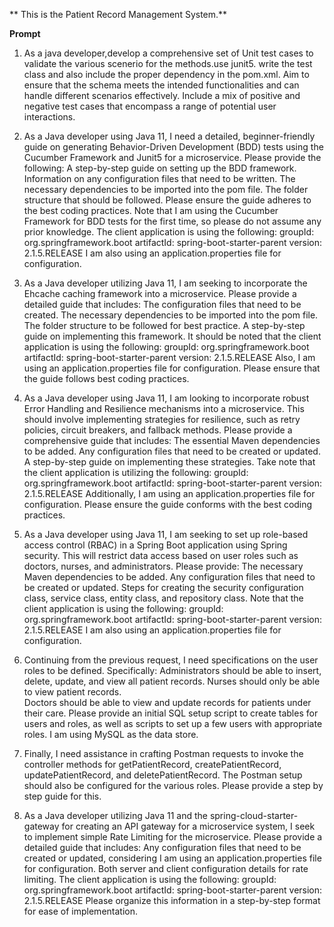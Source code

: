 ** This is the Patient Record Management System.**

**Prompt**

1. As a java developer,develop a comprehensive set of Unit test cases to validate the various scenerio for the methods.use junit5. write the test class and also include the proper dependency in the pom.xml.  Aim to ensure that the schema meets the intended functionalities and can handle different scenarios effectively. Include a mix of positive and negative test cases that encompass a range of potential user interactions.

2. As a Java developer using Java 11, I need a detailed, beginner-friendly guide on generating Behavior-Driven Development (BDD) tests using the Cucumber Framework and Junit5 for a microservice. Please provide the following:
  A step-by-step guide on setting up the BDD framework.
    Information on any configuration files that need to be written.
    The necessary dependencies to be imported into the pom file.
  The folder structure that should be followed.
  Please ensure the guide adheres to the best coding practices. Note that I am using the Cucumber Framework for BDD tests for the first time, so please do not assume any prior knowledge.
  The client application is using the following:
      groupId: org.springframework.boot
      artifactId: spring-boot-starter-parent
      version: 2.1.5.RELEASE
   I am also using an application.properties file for configuration.

3. As a Java developer utilizing Java 11, I am seeking to incorporate the Ehcache caching framework into a microservice. Please provide a detailed guide that includes:
  The configuration files that need to be created.
  The necessary dependencies to be imported into the pom file.
  The folder structure to be followed for best practice.
  A step-by-step guide on implementing this framework.  It should be noted that the client application is using the following:
      groupId: org.springframework.boot
      artifactId: spring-boot-starter-parent
      version: 2.1.5.RELEASE
  Also, I am using an application.properties file for configuration. Please ensure that the guide follows best coding practices.

4. As a Java developer using Java 11, I am looking to incorporate robust Error Handling and Resilience mechanisms into a microservice. This should involve implementing strategies for resilience, such as retry policies, circuit breakers, and fallback methods. Please provide a comprehensive guide that includes:
   The essential Maven dependencies to be added.
      Any configuration files that need to be created or updated.
      A step-by-step guide on implementing these strategies.
   Take note that the client application is utilizing the following:
      groupId: org.springframework.boot
      artifactId: spring-boot-starter-parent
      version: 2.1.5.RELEASE
  Additionally, I am using an application.properties file for configuration. Please ensure the guide conforms with the best coding practices.

5. As a Java developer using Java 11, I am seeking to set up role-based access control (RBAC) in a Spring Boot application using Spring security. This will restrict data access based on user roles such as doctors, nurses, and administrators. Please provide:
   The necessary Maven dependencies to be added.
   Any configuration files that need to be created or updated.
   Steps for creating the security configuration class, service class, entity class, and repository class.
   Note that the client application is using the following:
      groupId: org.springframework.boot
      artifactId: spring-boot-starter-parent
      version: 2.1.5.RELEASE
  I am also using an application.properties file for configuration.

6. Continuing from the previous request, I need specifications on the user roles to be defined. Specifically:
    Administrators should be able to insert, delete, update, and view all patient records.
    Nurses should only be able to view patient records.  
    Doctors should be able to view and update records for patients under their care.
  Please provide an initial SQL setup script to create tables for users and roles, as well as scripts to set up a few users with appropriate roles. I am using MySQL as the data store.

7. Finally, I need assistance in crafting Postman requests to invoke the controller methods for getPatientRecord, createPatientRecord, updatePatientRecord, and deletePatientRecord. The Postman setup should also be configured for the various roles. Please provide a step by step guide for this.

8. As a Java developer utilizing Java 11 and the spring-cloud-starter-gateway for creating an API gateway for a microservice system, I seek to implement simple Rate Limiting for the microservice. Please provide a detailed guide that includes:
Any configuration files that need to be created or updated, considering I am using an application.properties file for configuration.
Both server and client configuration details for rate limiting.
The client application is using the following:
groupId: org.springframework.boot
artifactId: spring-boot-starter-parent
version: 2.1.5.RELEASE
Please organize this information in a step-by-step format for ease of implementation.

   

 

